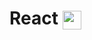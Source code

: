 # React <img src="https://user-images.githubusercontent.com/37782247/159583097-5cee2929-fc06-4362-a51e-9a4906953fa4.png" width="30" align="center" /> 
